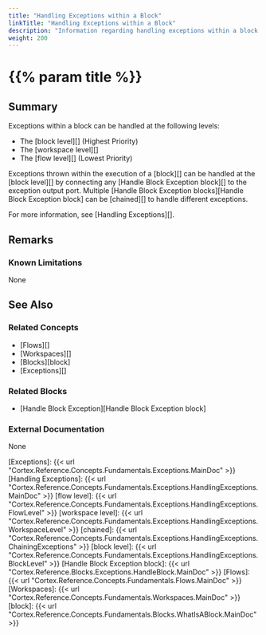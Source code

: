 ```yaml
---
title: "Handling Exceptions within a Block"
linkTitle: "Handling Exceptions within a Block"
description: "Information regarding handling exceptions within a block."
weight: 200
---
```


# {{% param title %}}

## Summary

Exceptions within a block can be handled at the following levels:

- The [block level][] (Highest Priority)
- The [workspace level][]
- The [flow level][] (Lowest Priority)

Exceptions thrown within the execution of a [block][] can be handled at the [block level][] by connecting any [Handle Block Exception block][] to the exception output port. Multiple [Handle Block Exception blocks][Handle Block Exception block] can be [chained][] to handle different exceptions.

For more information, see [Handling Exceptions][].

## Remarks

### Known Limitations

None

## See Also

### Related Concepts

- [Flows][]
- [Workspaces][]
- [Blocks][block]
- [Exceptions][]

### Related Blocks

- [Handle Block Exception][Handle Block Exception block]

### External Documentation

None

[Exceptions]: {{< url "Cortex.Reference.Concepts.Fundamentals.Exceptions.MainDoc" >}}
[Handling Exceptions]: {{< url "Cortex.Reference.Concepts.Fundamentals.Exceptions.HandlingExceptions.MainDoc" >}}
[flow level]: {{< url "Cortex.Reference.Concepts.Fundamentals.Exceptions.HandlingExceptions.FlowLevel" >}}
[workspace level]: {{< url "Cortex.Reference.Concepts.Fundamentals.Exceptions.HandlingExceptions.WorkspaceLevel" >}}
[chained]: {{< url "Cortex.Reference.Concepts.Fundamentals.Exceptions.HandlingExceptions.ChainingExceptions" >}}
[block level]: {{< url "Cortex.Reference.Concepts.Fundamentals.Exceptions.HandlingExceptions.BlockLevel" >}}
[Handle Block Exception block]: {{< url "Cortex.Reference.Blocks.Exceptions.HandleBlock.MainDoc" >}}
[Flows]: {{< url "Cortex.Reference.Concepts.Fundamentals.Flows.MainDoc" >}}
[Workspaces]: {{< url "Cortex.Reference.Concepts.Fundamentals.Workspaces.MainDoc" >}}
[block]: {{< url "Cortex.Reference.Concepts.Fundamentals.Blocks.WhatIsABlock.MainDoc" >}}
